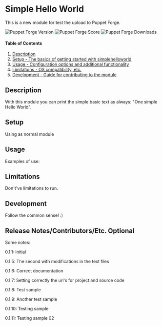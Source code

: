 # Simple Hello World

This is a new module for test the upload to Puppet Forge.

![Puppet Forge Version](https://img.shields.io/puppetforge/v/elserhumano/simplehelloworld.svg)
![Puppet Forge Score](https://img.shields.io/puppetforge/f/elserhumano/simplehelloworld.svg)
![Puppet Forge Downloads](http://img.shields.io/puppetforge/dt/elserhumano/simplehelloworld.svg)

#### Table of Contents

1. [Description](#description)
2. [Setup - The basics of getting started with simplehelloworld](#setup)
3. [Usage - Configuration options and additional functionality](#usage)
4. [Limitations - OS compatibility, etc.](#limitations)
5. [Development - Guide for contributing to the module](#development)

## Description

With this module you can print the simple basic text as always: "One simple Hello World".


## Setup

Using as normal module

## Usage

Examples of use:


## Limitations

Don't've limitations to run.

## Development

Follow the common sense! :)

## Release Notes/Contributors/Etc. **Optional**

Some notes:

0.1.1: Initial

0.1.5: The second with modifications in the text files

0.1.6: Correct documentation

0.1.7: Setting correctly the url's for project and source code

0.1.8: Test sample

0.1.9: Another test sample

0.1.10: Testing sample

0.1.11: Testing sample 02
